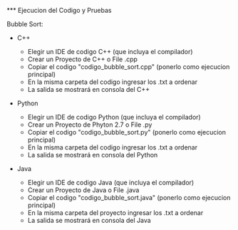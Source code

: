 *** Ejecucion del Codigo y Pruebas

Bubble Sort:

* C++
	- Elegir un IDE de codigo C++ (que incluya el compilador)
	- Crear un Proyecto de C++ o File .cpp
	- Copiar el codigo "codigo_bubble_sort.cpp" (ponerlo como ejecucion principal)
	- En la misma carpeta del codigo ingresar los .txt a ordenar
	- La salida se mostrará en consola del C++
	
* Python
	- Elegir un IDE de codigo Python (que incluya el compilador)
	- Crear un Proyecto de Phyton 2.7 o File .py
	- Copiar el codigo "codigo_bubble_sort.py" (ponerlo como ejecucion principal)
	- En la misma carpeta del codigo ingresar los .txt a ordenar
	- La salida se mostrará en consola del Python
	
* Java
	- Elegir un IDE de codigo Java (que incluya el compilador)
	- Crear un Proyecto de Java o File .java
	- Copiar el codigo "codigo_bubble_sort.java" (ponerlo como ejecucion principal)
	- En la misma carpeta del proyecto ingresar los .txt a ordenar
	- La salida se mostrará en consola del Java